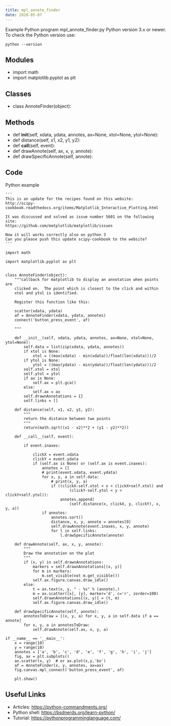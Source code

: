 ```yaml
---
title: mpl_annote_finder
date: 2020-05-07
---
```

Example Python program mpl_annote_finder.py
Python version 3.x or newer.
To check the Python version use:

    python --version

## Modules

* import math
* import matplotlib.pyplot as plt

## Classes

* class AnnoteFinder(object):

## Methods

* def __init__(self, xdata, ydata, annotes, ax=None, xtol=None, ytol=None):
* def distance(self, x1, x2, y1, y2):
* def __call__(self, event):
* def drawAnnote(self, ax, x, y, annote):
* def drawSpecificAnnote(self, annote):

## Code

Python example

    
    '''
    This is an update for the recipes found on this website:
    http://scipy-cookbook.readthedocs.org/items/Matplotlib_Interactive_Plotting.html
    
    It was discussed and solved as issue number 5601 on the following site:
    https://github.com/matplotlib/matplotlib/issues
    
    Now it will works correctly also on python 3
    Can you please push this update scipy-cookbook to the website?
    '''
    
    import math
    
    import matplotlib.pyplot as plt
    
    
    class AnnoteFinder(object):
        """callback for matplotlib to display an annotation when points are
        clicked on.  The point which is closest to the click and within
        xtol and ytol is identified.
    
        Register this function like this:
    
        scatter(xdata, ydata)
        af = AnnoteFinder(xdata, ydata, annotes)
        connect('button_press_event', af)
    
        """
    
        def __init__(self, xdata, ydata, annotes, ax=None, xtol=None, ytol=None):
            self.data = list(zip(xdata, ydata, annotes))
            if xtol is None:
                xtol = ((max(xdata) - min(xdata))/float(len(xdata)))/2
            if ytol is None:
                ytol = ((max(ydata) - min(ydata))/float(len(ydata)))/2
            self.xtol = xtol
            self.ytol = ytol
            if ax is None:
                self.ax = plt.gca()
            else:
                self.ax = ax
            self.drawnAnnotations = {}
            self.links = []
    
        def distance(self, x1, x2, y1, y2):
            """
            return the distance between two points
            """
            return(math.sqrt((x1 - x2)**2 + (y1 - y2)**2))
    
        def __call__(self, event):
    
            if event.inaxes:
    
                clickX = event.xdata
                clickY = event.ydata
                if (self.ax is None) or (self.ax is event.inaxes):
                    annotes = []
                    # print(event.xdata, event.ydata)
                    for x, y, a in self.data:
                        # print(x, y, a)
                        if ((clickX-self.xtol < x < clickX+self.xtol) and
                                (clickY-self.ytol < y < clickY+self.ytol)):
                            annotes.append(
                                (self.distance(x, clickX, y, clickY), x, y, a))
                    if annotes:
                        annotes.sort()
                        distance, x, y, annote = annotes[0]
                        self.drawAnnote(event.inaxes, x, y, annote)
                        for l in self.links:
                            l.drawSpecificAnnote(annote)
    
        def drawAnnote(self, ax, x, y, annote):
            """
            Draw the annotation on the plot
            """
            if (x, y) in self.drawnAnnotations:
                markers = self.drawnAnnotations[(x, y)]
                for m in markers:
                    m.set_visible(not m.get_visible())
                self.ax.figure.canvas.draw_idle()
            else:
                t = ax.text(x, y, " - %s" % (annote),)
                m = ax.scatter([x], [y], marker='d', c='r', zorder=100)
                self.drawnAnnotations[(x, y)] = (t, m)
                self.ax.figure.canvas.draw_idle()
    
        def drawSpecificAnnote(self, annote):
            annotesToDraw = [(x, y, a) for x, y, a in self.data if a == annote]
            for x, y, a in annotesToDraw:
                self.drawAnnote(self.ax, x, y, a)
    
    if __name__ == '__main__':
        x = range(10)
        y = range(10)
        annotes = ['a', 'b', 'c', 'd', 'e', 'f', 'g', 'h', 'i', 'j']
        fig, ax = plt.subplots()
        ax.scatter(x, y)  # or ax.plot(x,y,'bo')
        af = AnnoteFinder(x, y, annotes, ax=ax)
        fig.canvas.mpl_connect('button_press_event', af)
    
        plt.show()
    

## Useful Links

- Articles: https://python-commandments.org/
- Python shell: https://bsdnerds.org/learn-python/
- Tutorial: https://pythonprogramminglanguage.com/
